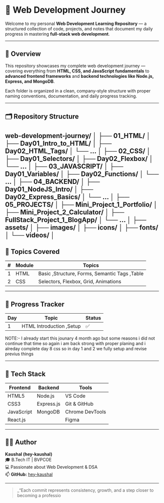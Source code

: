 # 🚀 Web Development Journey

Welcome to my personal **Web Development Learning Repository** — a structured collection of code, projects, and notes that document my daily progress in mastering **full-stack web development**.

---

## 🧩 Overview

This repository showcases my complete web development journey — covering everything from **HTML, CSS, and JavaScript fundamentals** to **advanced frontend frameworks** and **backend technologies like Node.js, Express, and MongoDB**.  

Each folder is organized in a clean, company-style structure with proper naming conventions, documentation, and daily progress tracking.

---

## 🗂️ Repository Structure

web-development-journey/
│
├── 01_HTML/
│ ├── Day01_Intro_to_HTML/
│ ├── Day02_HTML_Tags/
│ └── ...
│
├── 02_CSS/
│ ├── Day01_Selectors/
│ ├── Day02_Flexbox/
│ └── ...
│
├── 03_JAVASCRIPT/
│ ├── Day01_Variables/
│ ├── Day02_Functions/
│ └── ...
│
├── 04_BACKEND/
│ ├── Day01_NodeJS_Intro/
│ ├── Day02_Express_Basics/
│ └── ...
│
├── 05_PROJECTS/
│ ├── Mini_Project_1_Portfolio/
│ ├── Mini_Project_2_Calculator/
│ ├── FullStack_Project_1_BlogApp/
│ └── ...
│
├── assets/
│ ├── images/
│ ├── icons/
│ ├── fonts/
│ └── videos/
│
---

## 🧠 Topics Covered

| # | Module | Topics |
|---|---------|---------|
| 1 | HTML | Basic ,Structure, Forms, Semantic Tags ,Table |
| 2 | CSS | Selectors, Flexbox, Grid, Animations |


---

## 📆 Progress Tracker

| Day | Topic | Status |
|-----|--------|--------|
| 1 | HTML Introduction ,Setup | ✅ |
NOTE:- I already start this jounary 4 month ago but some reasons i did not continue that time so again i am back strong with proper planing and i alreday complete day 8 css so in day 1 and 2 we fully setup and revise previus things


---

## 🧰 Tech Stack

| Frontend | Backend | Tools |
|-----------|----------|--------|
| HTML5 | Node.js | VS Code |
| CSS3 | Express.js | Git & GitHub |
| JavaScript | MongoDB | Chrome DevTools |
| React.js |  | Figma |

---

## 🧑‍💻 Author

**Kaushal (hey-kaushal)**  
🎓 B.Tech IT | BVPCOE  
💻 Passionate about Web Development & DSA  
📫 **GitHub:** [hey-kaushal](https://github.com/hey-kaushal)

---

> _“Each commit represents consistency, growth, and a step closer to becoming a professio